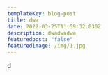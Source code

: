 ```yaml
---
templateKey: blog-post
title: dwa
date: 2022-03-25T11:59:32.030Z
description: dwadwadwa
featuredpost: "false"
featuredimage: /img/1.jpg
---
```

d